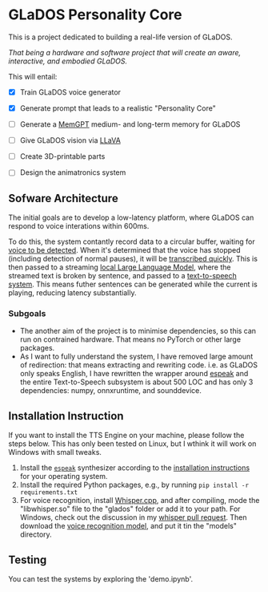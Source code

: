 # GLaDOS Personality Core

This is a project dedicated to building a real-life version of GLaDOS.

*That being a hardware and software project that will create an aware, interactive, and embodied GLaDOS.*

This will entail:
- [x] Train GLaDOS voice generator
- [x] Generate prompt that leads to a realistic "Personality Core"
- [ ] Generate a [MemGPT](https://memgpt.readthedocs.io/en/latest/) medium- and long-term memory for GLaDOS
- [ ] Give GLaDOS vision via [LLaVA](https://llava-vl.github.io/)
- [ ] Create 3D-printable parts
- [ ] Design the animatronics system
  


## Sofware Architecture
The initial goals are to develop a low-latency platform, where GLaDOS can respond to voice interations within 600ms.

To do this, the system contantly record data to a circular buffer, waiting for [voice to be detected](https://github.com/snakers4/silero-vad). When it's determined that the voice has stopped (including detection of normal pauses), it will be [transcribed quickly](https://github.com/huggingface/distil-whisper). This is then passed to a streaming [local Large Language Model](https://github.com/ggerganov/llama.cpp), where the streamed text is broken by sentence, and passed to a [text-to-speech system](https://github.com/rhasspy/piper). This means futher sentences can be generated while the current is playing, reducing latency substantially.

### Subgoals
 - The another aim of the project is to minimise dependencies, so this can run on contrained hardware. That means no PyTorch or other large packages.  
 - As I want to fully understand the system, I have removed large amount of redirection: that means extracting and rewriting code. i.e. as GLaDOS only speaks English, I have rewritten the wrapper around [espeak](https://espeak.sourceforge.net/) and the entire Text-to-Speech subsystem is about 500 LOC and has only 3 dependencies: numpy, onnxruntime, and sounddevice. 


## Installation Instruction
If you want to install the TTS Engine on your machine, please follow the steps
below.  This has only been tested on Linux, but I wthink it will work on Windows with small tweaks.

1. Install the [`espeak`](https://github.com/espeak-ng/espeak-ng) synthesizer
   according to the [installation
   instructions](https://github.com/espeak-ng/espeak-ng/blob/master/docs/guide.md)
   for your operating system.
2. Install the required Python packages, e.g., by running `pip install -r
   requirements.txt`
3. For voice recognition, install [Whisper.cpp](https://github.com/ggerganov/whisper.cpp), and after compiling, mode the "libwhisper.so" file to the "glados" folder or add it to your path.  For Windows, check out the discussion in my [whisper pull request](https://github.com/ggerganov/whisper.cpp/pull/1524).  Then download the [voice recognition model](https://huggingface.co/distil-whisper/distil-medium.en/resolve/main/ggml-medium-32-2.en.bin?download=true), and put it tin the "models" directory.

## Testing
You can test the systems by exploring the 'demo.ipynb'.
